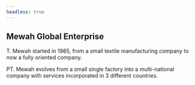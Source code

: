 ```yaml
---
headless: true
---
```

## Mewah Global Enterprise

T. Mewah started in 1985, from a small textile manufacturing company to now a fully oriented company.

PT. Mewah evolves from a small single factory into a multi-national company with services incorporated in 3 different countries.
